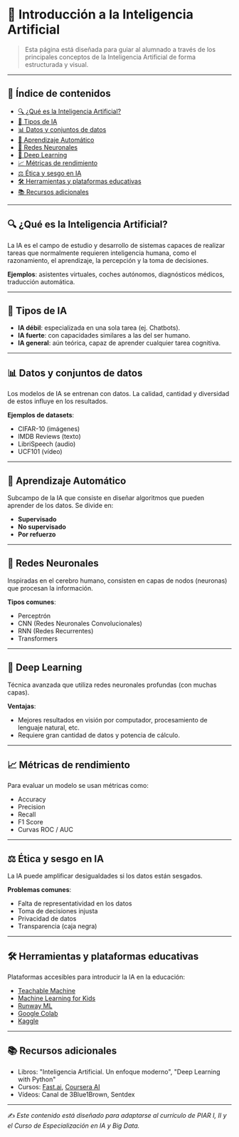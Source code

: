 # 📘 Introducción a la Inteligencia Artificial

> Esta página está diseñada para guiar al alumnado a través de los principales conceptos de la Inteligencia Artificial de forma estructurada y visual.

---

## 📂 Índice de contenidos

- [🔍 ¿Qué es la Inteligencia Artificial?](#qué-es-la-inteligencia-artificial)
- [🧠 Tipos de IA](#tipos-de-ia)
- [📊 Datos y conjuntos de datos](#datos-y-conjuntos-de-datos)
- [🧮 Aprendizaje Automático](#aprendizaje-automático)
- [🔄 Redes Neuronales](#redes-neuronales)
- [🧠 Deep Learning](#deep-learning)
- [📈 Métricas de rendimiento](#métricas-de-rendimiento)
- [⚖️ Ética y sesgo en IA](#ética-y-sesgo-en-ia)
- [🛠️ Herramientas y plataformas educativas](#herramientas-y-plataformas-educativas)
- [📚 Recursos adicionales](#recursos-adicionales)

---

## 🔍 ¿Qué es la Inteligencia Artificial?

La IA es el campo de estudio y desarrollo de sistemas capaces de realizar tareas que normalmente requieren inteligencia humana, como el razonamiento, el aprendizaje, la percepción y la toma de decisiones.

**Ejemplos**: asistentes virtuales, coches autónomos, diagnósticos médicos, traducción automática.

---

## 🧠 Tipos de IA

- **IA débil**: especializada en una sola tarea (ej. Chatbots).
- **IA fuerte**: con capacidades similares a las del ser humano.
- **IA general**: aún teórica, capaz de aprender cualquier tarea cognitiva.

---

## 📊 Datos y conjuntos de datos

Los modelos de IA se entrenan con datos. La calidad, cantidad y diversidad de estos influye en los resultados.

**Ejemplos de datasets**:
- CIFAR-10 (imágenes)
- IMDB Reviews (texto)
- LibriSpeech (audio)
- UCF101 (vídeo)

---

## 🧮 Aprendizaje Automático

Subcampo de la IA que consiste en diseñar algoritmos que pueden aprender de los datos. Se divide en:

- **Supervisado**
- **No supervisado**
- **Por refuerzo**

---

## 🔄 Redes Neuronales

Inspiradas en el cerebro humano, consisten en capas de nodos (neuronas) que procesan la información.

**Tipos comunes**:
- Perceptrón
- CNN (Redes Neuronales Convolucionales)
- RNN (Redes Recurrentes)
- Transformers

---

## 🧠 Deep Learning

Técnica avanzada que utiliza redes neuronales profundas (con muchas capas).

**Ventajas**:
- Mejores resultados en visión por computador, procesamiento de lenguaje natural, etc.
- Requiere gran cantidad de datos y potencia de cálculo.

---

## 📈 Métricas de rendimiento

Para evaluar un modelo se usan métricas como:

- Accuracy
- Precision
- Recall
- F1 Score
- Curvas ROC / AUC

---

## ⚖️ Ética y sesgo en IA

La IA puede amplificar desigualdades si los datos están sesgados.

**Problemas comunes**:
- Falta de representatividad en los datos
- Toma de decisiones injusta
- Privacidad de datos
- Transparencia (caja negra)

---

## 🛠️ Herramientas y plataformas educativas

Plataformas accesibles para introducir la IA en la educación:

- [Teachable Machine](https://teachablemachine.withgoogle.com/)
- [Machine Learning for Kids](https://machinelearningforkids.co.uk/)
- [Runway ML](https://runwayml.com/)
- [Google Colab](https://colab.research.google.com/)
- [Kaggle](https://www.kaggle.com/)

---

## 📚 Recursos adicionales

- Libros: "Inteligencia Artificial. Un enfoque moderno", "Deep Learning with Python"
- Cursos: [Fast.ai](https://www.fast.ai/), [Coursera AI](https://www.coursera.org)
- Vídeos: Canal de 3Blue1Brown, Sentdex

---

✍️ *Este contenido está diseñado para adaptarse al currículo de PIAR I, II y el Curso de Especialización en IA y Big Data.*

